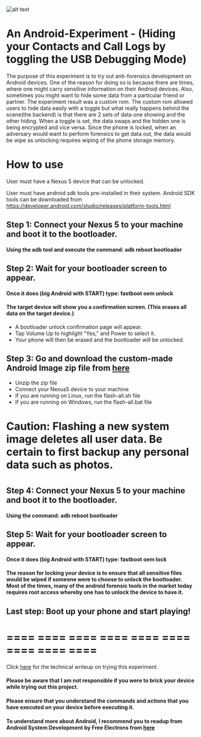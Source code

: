 ![alt text](https://www.android.com/static/2016/img/logo-android-green_1x.png "Android-Text-Logo")

# An Android-Experiment - (Hiding your Contacts and Call Logs by toggling the USB Debugging Mode) 

The purpose of this experiment is to try out anti-forensics development on Android devices.
One of the reason for doing so is because there are times, where one might carry sensitive information on their Android devices. 
Also, sometimes you might want to hide some data from a particular friend or partner. 
The experiment result was a custom rom. The custom rom allowed users to hide data easily with a toggle but what really happens 
behind the scene(the backend) is that there are 2 sets of data one showing and the other hiding. 
When a toggle is set, the data swaps and the hidden one is being encrypted and vice versa.
Since the phone is locked, when an adversary would want to perform forensics to get data out, 
the data would be wipe as unlocking requires wiping of the phone storage memory.

# How to use

User must have a Nexus 5 device that can be unlocked.

User must have android sdk tools pre-installed in their system.
Android SDK tools can be downloaded from https://developer.android.com/studio/releases/platform-tools.html

## Step 1: Connect your Nexus 5 to your machine and boot it to the bootloader.
####    Using the adb tool and execute the command: adb reboot bootloader

## Step 2: Wait for your bootloader screen to appear.
####    Once it does (big Android with START) type: fastboot oem unlock
####    The target device will show you a confirmation screen. (This erases all data on the target device.) 

* A bootloader unlock confirmation page will appear. 
* Tap Volume Up to highlight “Yes,” and Power to select it. 
* Your phone will then be erased and the bootloader will be unlocked.

## Step 3: Go and download the custom-made Android Image zip file from [here](https://drive.google.com/file/d/0B-Zwk-ZJwFvYSXFQenRRcEhqbWM/view)
* Unzip the zip file
* Connect your Nexus5 device to your machine
* If you are running on Linux, run the flash-all.sh file  
* If you are running on Windows, run the flash-all.bat file

# 
# Caution: Flashing a new system image deletes all user data. Be certain to first backup any personal data such as photos.
# 

## Step 4: Connect your Nexus 5 to your machine and boot it to the bootloader.
####    Using the command: adb reboot bootloader

## Step 5: Wait for your bootloader screen to appear.
####    Once it does (big Android with START) type: fastboot oem lock
####    The reason for locking your device is to ensure that all sensitive files would be wiped if someone were to choose to unlock the bootloader. Most of the times, many of the android forensic tools in the market today requires root access whereby one has to unlock the device to have it.

## Last step: Boot up your phone and start playing!

# ==== ==== ==== ==== ==== ==== ==== ==== ==== 

Click [here](https://github.com/negoug/Android-Experiments--Hindering_Forensics-/blob/master/Technical-Writeup.md) for the technical writeup on trying this experiment.

#### Please be aware that I am not responsible if you were to brick your device while trying out this project. 
#### Please ensure that you understand the commands and actions that you have executed on your device before executing it.
#### To understand more about Android, I recommend you to readup from Android System Development by Free Electrons from [here](http://free-electrons.com/doc/training/android/android-slides.pdf)





